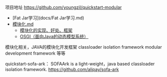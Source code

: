 项目地址
https://github.com/youngzil/quickstart-modular



- [Fat Jar学习](docs/Fat Jar学习.md)
- [模块化.md](docs/模块化.md)
    - [模块化的实现、好处、框架](#模块化的实现、好处、框架)
    - [OSGI（面向Java的动态模型系统）](#OSGI（面向Java的动态模型系统）)




模块化相关，JAVA的模块化开发框架
classloader isolation framework
modular development framework
等等


quickstart-sofa-ark：
SOFAArk is a light-weight，java based classloader isolation framework.
https://github.com/alipay/sofa-ark







